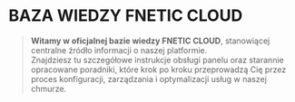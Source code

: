 # BAZA WIEDZY FNETIC CLOUD
> **Witamy w oficjalnej bazie wiedzy FNETIC CLOUD**, stanowiącej centralne źródło informacji o naszej platformie.  
> Znajdziesz tu szczegółowe instrukcje obsługi panelu oraz starannie opracowane poradniki, które krok po kroku przeprowadzą Cię przez proces konfiguracji, zarządzania i optymalizacji usług w naszej chmurze.
